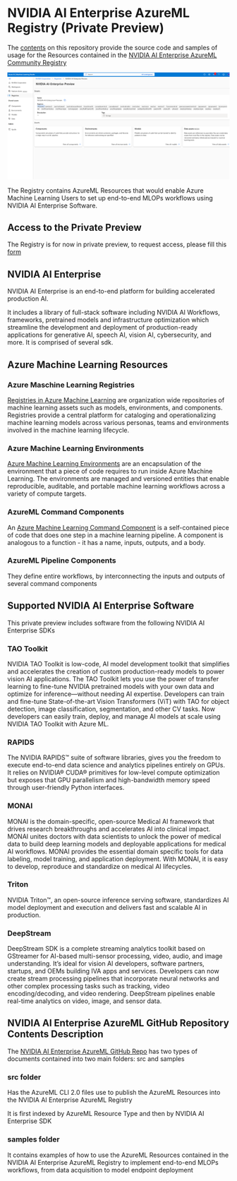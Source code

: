 # NVIDIA AI Enterprise AzureML Registry (Private Preview)

The [contents](#nvidia-ai-enterprise-azureml-github-repository-contents-description) on this repository provide the source code and samples of usage for the Resources contained in the [NVIDIA AI Enterprise AzureML Community Registry](https://ml.azure.com/registries/NVIDIA-AI-Enterprise-Preview) 

<img src="imgs/NVIDIAIEnterprisePreviewRegistry.png" width="900">

The Registry contains AzureML Resources that would enable Azure Machine Learning Users to set up end-to-end MLOPs workflows using NVIDIA AI Enterprise Software.

## Access to the Private Preview
The Registry is for now in private preview, to request access, please fill this [form](https://www.nvidia.com/en-us/data-center/solutions/mlops/?nvmid=reg-btn)

## NVIDIA AI Enterprise

NVIDIA AI Enterprise is an end-to-end platform for building accelerated production AI.

It includes a library of full-stack software including NVIDIA AI Workflows, frameworks, pretrained models and infrastructure optimization which streamline the development and deployment of production-ready applications for generative AI, speech AI, vision AI, cybersecurity, and more.
It is comprised of several sdk.


## Azure Machine Learning Resources

### Azure Maschine Learning Registries
[Registries in Azure Machine Learning](https://techcommunity.microsoft.com/t5/ai-machine-learning-blog/announcing-registries-in-azure-machine-learning-to/ba-p/3649242)  are organization wide repositories of machine learning assets such as models, environments, and components. Registries provide a central platform for cataloging and operationalizing machine learning models across various personas, teams and environments involved in the machine learning lifecycle. 

### Azure Machine Learning Environments
[Azure Machine Learning Environments](https://learn.microsoft.com/en-us/azure/machine-learning/concept-environments?view=azureml-api-2) are an encapsulation of the environment that a piece of code requires to run inside Azure Machine Learning. The environments are managed and versioned entities that enable reproducible, auditable, and portable machine learning workflows across a variety of compute targets.

### AzureML Command Components
An [Azure Machine Learning Command Component](https://learn.microsoft.com/en-us/azure/machine-learning/concept-component?view=azureml-api-2) is a self-contained piece of code that does one step in a machine learning pipeline. A component is analogous to a function - it has a name, inputs, outputs, and a body. 

### AzureML Pipeline Components

They define entire workflows, by interconnecting the inputs and outputs of several command components

## Supported NVIDIA AI Enterprise Software

This private preview includes software from the following NVIDIA AI Enterprise SDKs

### TAO Toolkit

NVIDIA TAO Toolkit is low-code, AI model development toolkit that simplifies and accelerates the creation of custom production-ready models to power vision AI applications. The TAO Toolkit lets you use the power of transfer learning to fine-tune NVIDIA pretrained models with your own data and optimize for inference—without needing AI expertise. Developers can train and fine-tune State-of-the-art Vision Transformers (ViT) with TAO for object detection, image classification, segmentation, and other CV tasks. Now developers can easily train, deploy, and manage AI models at scale using NVIDIA TAO Toolkit with Azure ML. 

### RAPIDS

The NVIDIA RAPIDS™ suite of software libraries, gives you the freedom to execute end-to-end data science and analytics pipelines entirely on GPUs. It relies on NVIDIA® CUDA® primitives for low-level compute optimization but exposes that GPU parallelism and high-bandwidth memory speed through user-friendly Python interfaces.

### MONAI

MONAI is the domain-specific, open-source Medical AI framework that drives research breakthroughs and accelerates AI into clinical impact. MONAI unites doctors with data scientists to unlock the power of medical data to build deep learning models and deployable applications for medical AI workflows. MONAI provides the essential domain specific tools for data labeling, model training, and application deployment. With MONAI, it is easy to develop, reproduce and standardize on medical AI lifecycles.

### Triton

NVIDIA Triton™, an open-source inference serving software, standardizes AI model deployment and execution and delivers fast and scalable AI in production.

### DeepStream

DeepStream SDK is a complete streaming analytics toolkit based on GStreamer for AI-based multi-sensor processing, video, audio, and image understanding. It’s ideal for vision AI developers, software partners, startups, and OEMs building IVA apps and services. Developers can now create stream processing pipelines that incorporate neural networks and other complex processing tasks such as tracking, video encoding/decoding, and video rendering. DeepStream pipelines enable real-time analytics on video, image, and sensor data.

## NVIDIA AI Enterprise AzureML GitHub Repository Contents Description
The [NVIDIA AI Enterprise AzureML GitHub Repo](https://github.com/NVIDIA/NVIDIA_AI_Enterprise_AzureML/tree/main) has two types of documents contained into two main folders: src and samples


### src folder
Has the AzureML CLI 2.0 files use to publish the AzureML Resources into the NVIDIA AI Enterprise AzureML Registry

It is first indexed by AzureML Resource Type and then by NVIDIA AI Enterprise SDK


### samples folder

It contains examples of how to use the AzureML Resources contained in the NVIDIA AI Enterprise AzureML Registry to implement end-to-end MLOPs workflows, from data acquisition to model endpoint deployment



